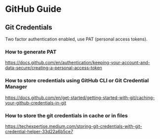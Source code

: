 # GitHub Guide

## Git Credentials

Two factor authentication enabled, use PAT (personal access tokens).
### How to generate PAT
https://docs.github.com/en/authentication/keeping-your-account-and-data-secure/creating-a-personal-access-token

### How to store credentials using GitHub CLI or Git Credential Manager
https://docs.github.com/en/get-started/getting-started-with-git/caching-your-github-credentials-in-git

### How to store the git credentials in cache or in files
https://techexpertise.medium.com/storing-git-credentials-with-git-credential-helper-33d22a6b5ce7
